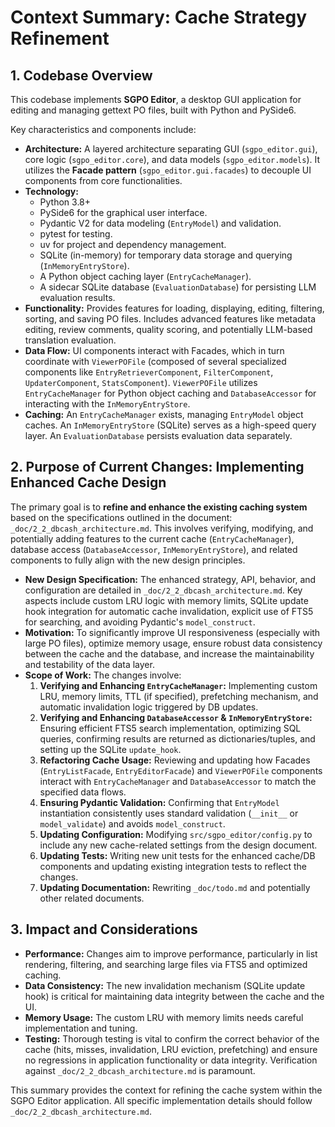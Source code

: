 # Context Summary: Cache Strategy Refinement

## 1. Codebase Overview

This codebase implements **SGPO Editor**, a desktop GUI application for editing and managing gettext PO files, built with Python and PySide6.

Key characteristics and components include:

*   **Architecture:** A layered architecture separating GUI (`sgpo_editor.gui`), core logic (`sgpo_editor.core`), and data models (`sgpo_editor.models`). It utilizes the **Facade pattern** (`sgpo_editor.gui.facades`) to decouple UI components from core functionalities.
*   **Technology:**
    *   Python 3.8+
    *   PySide6 for the graphical user interface.
    *   Pydantic V2 for data modeling (`EntryModel`) and validation.
    *   pytest for testing.
    *   uv for project and dependency management.
    *   SQLite (in-memory) for temporary data storage and querying (`InMemoryEntryStore`).
    *   A Python object caching layer (`EntryCacheManager`).
    *   A sidecar SQLite database (`EvaluationDatabase`) for persisting LLM evaluation results.
*   **Functionality:** Provides features for loading, displaying, editing, filtering, sorting, and saving PO files. Includes advanced features like metadata editing, review comments, quality scoring, and potentially LLM-based translation evaluation.
*   **Data Flow:** UI components interact with Facades, which in turn coordinate with `ViewerPOFile` (composed of several specialized components like `EntryRetrieverComponent`, `FilterComponent`, `UpdaterComponent`, `StatsComponent`). `ViewerPOFile` utilizes `EntryCacheManager` for Python object caching and `DatabaseAccessor` for interacting with the `InMemoryEntryStore`.
*   **Caching:** An `EntryCacheManager` exists, managing `EntryModel` object caches. An `InMemoryEntryStore` (SQLite) serves as a high-speed query layer. An `EvaluationDatabase` persists evaluation data separately.

## 2. Purpose of Current Changes: Implementing Enhanced Cache Design

The primary goal is to **refine and enhance the existing caching system** based on the specifications outlined in the document: `_doc/2_2_dbcash_architecture.md`. This involves verifying, modifying, and potentially adding features to the current cache (`EntryCacheManager`), database access (`DatabaseAccessor`, `InMemoryEntryStore`), and related components to fully align with the new design principles.

*   **New Design Specification:** The enhanced strategy, API, behavior, and configuration are detailed in `_doc/2_2_dbcash_architecture.md`. Key aspects include custom LRU logic with memory limits, SQLite update hook integration for automatic cache invalidation, explicit use of FTS5 for searching, and avoiding Pydantic's `model_construct`.
*   **Motivation:** To significantly improve UI responsiveness (especially with large PO files), optimize memory usage, ensure robust data consistency between the cache and the database, and increase the maintainability and testability of the data layer.
*   **Scope of Work:** The changes involve:
    1.  **Verifying and Enhancing `EntryCacheManager`:** Implementing custom LRU, memory limits, TTL (if specified), prefetching mechanism, and automatic invalidation logic triggered by DB updates.
    2.  **Verifying and Enhancing `DatabaseAccessor` & `InMemoryEntryStore`:** Ensuring efficient FTS5 search implementation, optimizing SQL queries, confirming results are returned as dictionaries/tuples, and setting up the SQLite `update_hook`.
    3.  **Refactoring Cache Usage:** Reviewing and updating how Facades (`EntryListFacade`, `EntryEditorFacade`) and `ViewerPOFile` components interact with `EntryCacheManager` and `DatabaseAccessor` to match the specified data flows.
    4.  **Ensuring Pydantic Validation:** Confirming that `EntryModel` instantiation consistently uses standard validation (`__init__` or `model_validate`) and avoids `model_construct`.
    5.  **Updating Configuration:** Modifying `src/sgpo_editor/config.py` to include any new cache-related settings from the design document.
    6.  **Updating Tests:** Writing new unit tests for the enhanced cache/DB components and updating existing integration tests to reflect the changes.
    7.  **Updating Documentation:** Rewriting `_doc/todo.md` and potentially other related documents.

## 3. Impact and Considerations

*   **Performance:** Changes aim to improve performance, particularly in list rendering, filtering, and searching large files via FTS5 and optimized caching.
*   **Data Consistency:** The new invalidation mechanism (SQLite update hook) is critical for maintaining data integrity between the cache and the UI.
*   **Memory Usage:** The custom LRU with memory limits needs careful implementation and tuning.
*   **Testing:** Thorough testing is vital to confirm the correct behavior of the cache (hits, misses, invalidation, LRU eviction, prefetching) and ensure no regressions in application functionality or data integrity. Verification against `_doc/2_2_dbcash_architecture.md` is paramount.

This summary provides the context for refining the cache system within the SGPO Editor application. All specific implementation details should follow `_doc/2_2_dbcash_architecture.md`.